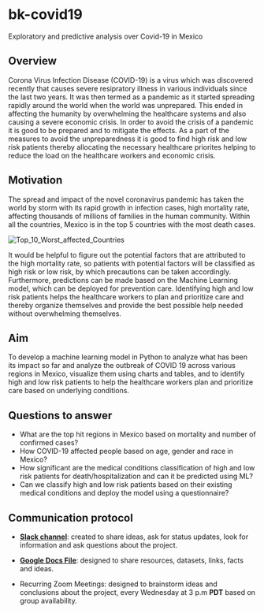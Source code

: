 # bk-covid19
Exploratory and predictive analysis over Covid-19 in Mexico

## Overview
Corona Virus Infection Disease (COVID-19) is a virus which was discovered recently that causes severe resipratory illness in various individuals since the last two years. It was then termed as a pandemic as it started spreading rapidly around the world when the world was unprepared. This ended in affecting the humanity by overwhelming the healthcare systems and also causing a severe economic crisis. In order to avoid the crisis of a pandemic it is good to be prepared and to mitigate the effects. As a part of the measures to avoid the unpreparedness it is good to find high risk and low risk patients thereby allocating the necessary healthcare priorites helping to reduce the load on the healthcare workers and economic crisis.

## Motivation
The spread and impact of the novel coronavirus pandemic has taken the world by storm with its rapid growth in infection cases, high mortality rate, affecting thousands of millions of families in the human community. Within all the countries, Mexico is in the top 5 countries with the most death cases. 

![Top_10_Worst_affected_Countries](https://user-images.githubusercontent.com/94252681/174494516-00f0fdc0-dfb1-43ab-ad4a-ef2cd58825b7.PNG)

It would be helpful to figure out the potential factors that are attributed to the high mortality rate, so patients with potential factors will be classified as high risk or low risk, by which precautions can be taken accordingly. Furthermore, predictions can be made based on the Machine Learning model, which can be deployed for prevention care. Identifying high and low risk patients helps the healthcare workers to plan and prioritize care and thereby organize themselves and provide the best possible help needed without overwhelming themselves.

## Aim
To develop a machine learning model in Python to analyze what has been its impact so far and analyze the outbreak of COVID 19 across various regions in Mexico, visualize them using charts and tables, and to identify high and low risk patients to help the healthcare workers plan and prioritize care based on underlying conditions.

## Questions to answer
* What are the top hit regions in Mexico based on mortality and number of confirmed cases?
* How COVID-19 affected people based on age, gender and race in Mexico?
* How significant are the medical conditions classification of high and low risk patients for death/hospitalization and can it be predicted using ML?
* Can we classify high and low risk patients based on their existing medical conditions and deploy the model using a questionnaire?

## Communication protocol

* [**Slack channel**](https://ucbvirtdatapt-7gv5710.slack.com/archives/C03F73LGS1K): created to share ideas, ask for status updates, look for information and ask questions about the project.

* [**Google Docs File**](https://docs.google.com/document/d/1AekYwLObWoseIEC3_ZEBXurjuoKeUfaqxWNM-TKw4bk/edit?usp=sharing): designed to share resources, datasets, links, facts and ideas.

* Recurring Zoom Meetings: designed to brainstorm ideas and conclusions about the project, every Wednesday at 3 p.m **PDT** based on group availability.
